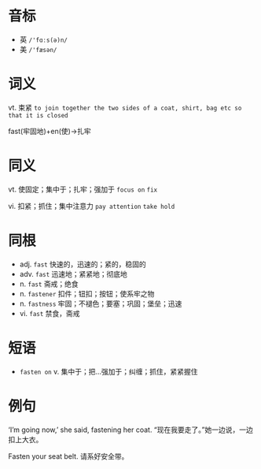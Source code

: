 # 音标

- 英 `/'fɑːs(ə)n/`
- 美 `/'fæsən/`

# 词义

vt. 束紧
`to join together the two sides of a coat, shirt, bag etc so that it is closed`



fast(牢固地)+en(使)→扎牢

# 同义

vt. 使固定；集中于；扎牢；强加于
`focus on` `fix`

vi. 扣紧；抓住；集中注意力
`pay attention` `take hold`

# 同根

- adj. `fast` 快速的，迅速的；紧的，稳固的
- adv. `fast` 迅速地；紧紧地；彻底地
- n. `fast` 斋戒；绝食
- n. `fastener` 扣件；钮扣；按钮；使系牢之物
- n. `fastness` 牢固；不褪色；要塞；巩固；堡垒；迅速
- vi. `fast` 禁食，斋戒

# 短语

- `fasten on` v. 集中于；把...强加于；纠缠；抓住，紧紧握住

# 例句

‘I’m going now,’ she said, fastening her coat.
“现在我要走了。”她一边说，一边扣上大衣。

Fasten your seat belt.
请系好安全带。


